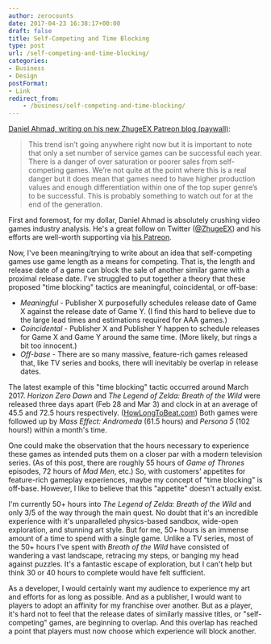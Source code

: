 ```yaml
---
author: zerocounts
date: 2017-04-23 16:38:17+00:00
draft: false
title: Self-Competing and Time Blocking
type: post
url: /self-competing-and-time-blocking/
categories:
- Business
- Design
postFormat:
- Link
redirect_from:
	- /business/self-competing-and-time-blocking/
---
```


[Daniel Ahmad, writing on his new ZhugeEX Patreon blog (paywall)](https://www.patreon.com/posts/digital-drives-u-9071580):

> This trend isn’t going anywhere right now but it is important to note that only a set number of service games can be successful each year. There is a danger of over saturation or poorer sales from self-competing games. We’re not quite at the point where this is a real danger but it does mean that games need to have higher production values and enough differentiation within one of the top super genre’s to be successful. This is probably something to watch out for at the end of the generation.

First and foremost, for my dollar, Daniel Ahmad is absolutely crushing video games industry analysis. He's a great follow on Twitter ([@ZhugeEX](https://twitter.com/ZhugeEX)) and his efforts are well-worth supporting via [his Patreon](https://www.patreon.com/ZhugeEX).

Now, I've been meaning/trying to write about an idea that self-competing games use game length as a means for competing. That is, the length and release date of a game can block the sale of another similar game with a proximal release date. I've struggled to put together a theory that these proposed "time blocking" tactics are meaningful, coincidental, or off-base:

-  _Meaningful_ - Publisher X purposefully schedules release date of Game X against the release date of Game Y. (I find this hard to believe due to the large lead times and estimations required for AAA games.)
- _Coincidental_ - Publisher X and Publisher Y happen to schedule releases for Game X and Game Y around the same time. (More likely, but rings a bit too innocent.)
- _Off-base_ - There are so many massive, feature-rich games released that, like TV series and books, there will inevitably be overlap in release dates.

The latest example of this "time blocking" tactic occurred around March 2017. _Horizon Zero Dawn_ and _The Legend of Zelda: Breath of the Wild_ were released three days apart (Feb 28 and Mar 3) and clock in at an average of 45.5 and 72.5 hours respectively. ([HowLongToBeat.com](https://howlongtobeat.com)) Both games were followed up by _Mass Effect: Andromeda_ (61.5 hours) and _Persona 5_ (102 hours!) within a month's time.

One could make the observation that the hours necessary to experience these games as intended puts them on a closer par with a modern television series. (As of this post, there are roughly 55 hours of _Game of Thrones_ episodes, 72 hours of _Mad Men_, etc.) So, with customers' appetites for feature-rich gameplay experiences, maybe my concept of "time blocking" is off-base. However, I like to believe that this "appetite" doesn't actually exist.

I'm currently 50+ hours into _The Legend of Zelda: Breath of the Wild_ and only 3/5 of the way through the main quest. No doubt that it's an incredible experience with it's unparalleled physics-based sandbox, wide-open exploration, and stunning art style. But for me, 50+ hours is an immense amount of a time to spend with a single game. Unlike a TV series, most of the 50+ hours I've spent with _Breath of the Wild_ have consisted of wandering a vast landscape, retracing my steps, or banging my head against puzzles. It's a fantastic escape of exploration, but I can't help but think 30 or 40 hours to complete would have felt sufficient.

As a developer, I would certainly want my audience to experience my art and efforts for as long as possible. And as a publisher, I would want to players to adopt an affinity for my franchise over another. But as a player, it's hard not to feel that the release dates of similarly massive titles, or "self-competing" games, are beginning to overlap. And this overlap has reached a point that players must now choose which experience will block another.
